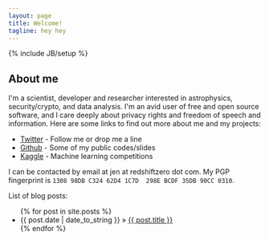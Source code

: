 ```yaml
---
layout: page
title: Welcome!
tagline: hey hey
---
```

{% include JB/setup %}

## About me

I'm a scientist, developer and researcher interested in astrophysics,
security/crypto, and data analysis. I'm an avid user of free and open
source software, and I care deeply about privacy
rights and freedom of speech and information. Here are some links to
find out more about me and my projects:

- [Twitter](https://twitter.com/redshiftzero) - Follow me or drop me a
  line
- [Github](https://github.com/redshiftzero) - Some of my public codes/slides 
- [Kaggle](https://www.kaggle.com/users/107418/cespanar) - Machine
  learning competitions

I can be contacted by email at jen at redshiftzero dot com. My PGP
fingerprint is ``1308 98DB C324 62D4 1C7D  298E BCDF 35DB 90CC 0310``.

List of blog posts:

<ul class="posts">
  {% for post in site.posts %}
    <li><span>{{ post.date | date_to_string }}</span> &raquo; <a href="{{ BASE_PATH }}{{ post.url }}">{{ post.title }}</a></li>
  {% endfor %}
</ul>

